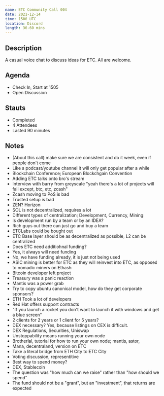 ```yaml
---
name: ETC Community Call 004
date: 2021-12-14
time: 1500 UTC
location: Discord
length: 30-60 mins
---
```


## Description

A casual voice chat to discuss ideas for ETC. All are welcome.

## Agenda

- Check In, Start at 1505
- Open Discussion

## Stauts

- Completed
- 4 Attendees
- Lasted 90 minutes

## Notes

- (About this call) make sure we are consistent and do it week, even if people don't come
- Like a podcast/youtube channel it will only get popular after a while
- Blockchain Conference; European Blockchgain Convention
- Adding ETC talks onto bro's stream
- Interview with barry from greyscale "yeah there's a lot of projects will fail except, btc, etc, zcash"
- Zcash moving to PoS is bad
- Trusted setup is bad
- ZEN? Horizon
- SOL is not decentralized, requires a lot
- Different types of centralization; Development, Currency, Mining
- Is development run by a team or by an IDEA?
- Rich guys out there can just go and buy a team 
- ETCLabs could be bought out
- ETC Base layer should be as decentralized as possible, L2 can be centralized
- Does ETC need additiohnal funding?
- Yes, it always will need funding
- No, we have funding already, it is just not being used
- ASIC mining is better for ETC as they will reinvest into  ETC, as opposed to nomadic miners on Ethash
- Bitcoin developer left project
- Treasury was a panic reaction
- Mantis was a power grab
- Try to copy ubuntu canonical model, how do they get corporate sponsors? 
- ETH Took a lot of developers
- Red Hat offers support contracts
- "If you launch a rocket you don't want to launch it with windows and get a blue screen"
- 2 clients for 2 years or 1 client for 5 years?
- DEX necessary? Yes, because listings on CEX is difficult.
- DEX Regulations, Securities, Uniswap
- Unstoppability means running your own node
- Brotherlal, tutorial for how to run your own node; mantis, astor, 
- Mana, decentraland, version on ETC
- Take a literal bridge from ETH City to ETC City
- Voting discussion, representitive
- Best way to spend money?
- DEX, Stablecoin
- The question was "how much can we raise" rather than "how should we spend"
- The fund should not be a "grant", but an "investment", that returns are expected
